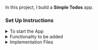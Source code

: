 In this project, I build a **Simple Todos** app.

### Set Up Instructions

<details>
<summary>To start the App</summary>

- Download dependencies by running `npm install`
- Start up the app using `npm start`
</details>

<details>
<summary>Functionality to be added</summary>
<br/>

The app having following functionalities

- Initially, the list of given todos should be displayed with a delete icon and time for each todo
- When **Delete** button of a todo is clicked, then the respective todo should be deleted
- When the **Check box** is clicked then it strike off that related todo item.
- The `SimpleTodos` will consist of the `initialTodosList`. It consists of a list of todo objects with the following properties in each todo object

  |  Key   | Data Type |
  | :----: | :-------: |
  |   id   |  Number   |
  |  todo  |  String   |
  | isDone |   Bool    |
  |  date  |  Object   |

</details>

<details>
<summary>Implementation Files</summary>
<br/>

We uses these files to complete the implementation:

- `src/components/SimpleTodos/index.js`
- `src/components/SimpleTodos/index.css`
- `src/components/TodoItem/index.js`
- `src/components/TodoItem/index.css`
</details>
